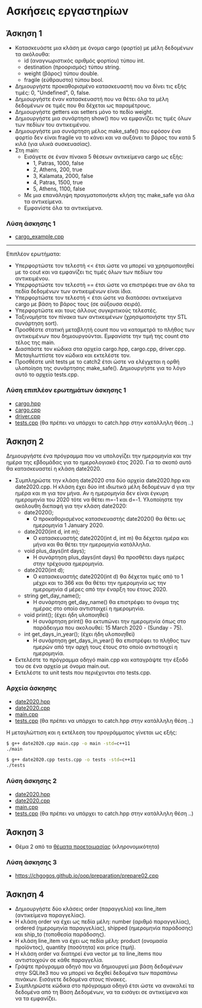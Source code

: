 # Ασκήσεις εργαστηρίων

## Άσκηση 1

* Κατασκευάστε μια κλάση με όνομα cargo (φορτίο) με μέλη δεδομένων τα ακόλουθα: 
  * id (αναγνωριστικός αριθμός φορτίου) τύπου int.
  * destination (προορισμός) τύπου string.
  * weight (βάρος) τύπου double.
  * fragile (εύθραυστο) τύπου bool.
* Δημιουργήστε προκαθορισμένο κατασκευαστή που να δίνει τις εξής τιμές: 0, "Undefined", 0, false.
* Δημιουργήστε έναν κατασκευαστή που να θέτει όλα τα μέλη δεδομένων σε τιμές που θα δέχεται ως παραμέτρους.
* Δημιουργήστε getters και setters μόνο το πεδίο weight.
* Δημιουργήστε μια συνάρτηση show() που να εμφανίζει τις τιμές όλων των πεδίων του αντικειμένου.
* Δημιουργήστε μια συνάρτηση μέλος make_safe() που εφόσον ένα φορτίο δεν είναι fragile να το κάνει και να αυξάνει το βάρος του κατά 5 κιλά (για υλικά συσκευασίας).
* Στη main:
  * Εισάγετε σε έναν πίνακα 5 θέσεων αντικείμενα cargo ως εξής:
    * 1, Patras, 1000, false
    * 2, Athens, 200, true
    * 3, Kalamata, 2000, false
    * 4, Patras, 1500, true
    * 5, Athens, 1100, false
  * Με μια επανάληψη πραγματοποιήστε κλήση της make_safe για όλα τα αντικείμενα.
  * Εμφανίστε όλα τα αντικείμενα.

### Λύση άσκησης 1

* [cargo_example.cpp](./lab_ex1/cargo_example.cpp)

---

Επιπλέον ερωτήματα:

* Υπερφορτώστε τον τελεστή << έτσι ώστε να μπορεί να χρησιμοποιηθεί με το cout και να εμφανίζει τις τιμές όλων των πεδίων του αντικειμένου.
* Υπερφορτώστε τον τελεστή == έτσι ώστε να επιστρέφει true αν όλα τα πεδία δεδομένων των αντικειμένων είναι ίδια.
* Υπερφορτώστε τον τελεστή < έτσι ώστε να διατάσσει αντικείμενα cargo με βάση το βάρος τους (σε αύξουσα σειρά).
* Υπερφορτώστε και τους άλλους συγκριτικούς τελεστές.
* Ταξινομήστε τον πίνακα των αντικειμένων (χρησιμοποιήστε την STL συνάρτηση sort).
* Προσθέστε στατική μεταβλητή count που  να καταμετρά το πλήθος των αντικειμένων που δημιουργούνται. Εμφανίστε την τιμή της count στο τέλος της main.
* Διασπάστε τον κώδικα στα αρχεία cargo.hpp, cargo.cpp, driver.cpp. Μεταγλωττίστε τον κώδικα και εκτελέστε τον.
* Προσθέστε unit tests με το catch2 έτσι ώστε να ελέγχεται η ορθή υλοποίηση της συνάρτησης make_safe(). Δημιουργήστε για το λόγο αυτό το αρχείο tests.cpp.
<!-- * Χρησιμοποιήστε τη βιβλιοθήκη fmt για εμφάνιση αποτελεσμάτων στην οθόνη. -->

### Λύση επιπλέον ερωτημάτων άσκησης 1

* [cargo.hpp](./lab_ex1_sol/cargo.hpp)
* [cargo.cpp](./lab_ex1_sol/cargo.cpp)
* [driver.cpp](./lab_ex1_sol/driver.cpp)
* [tests.cpp](./lab_ex1_sol/tests.cpp) (θα πρέπει να υπάρχει το catch.hpp στην κατάλληλη θέση ..)

## Άσκηση 2

Δημιουργήστε ένα πρόγραμμα που να υπολογίζει την ημερομηνία και την ημέρα της εβδομάδας για το ημερολογιακό έτος 2020. Για το σκοπό αυτό θα κατασκευαστεί η κλάση date2020.

* Συμπληρώστε την κλάση date2020 στα δύο αρχεία date2020.hpp και date2020.cpp. Η κλάση έχει δύο int ιδιωτικά μέλη δεδομένων d για την ημέρα και m  για τον μήνα. Αν η ημερομηνία δεν είναι έγκυρη ημερομηνία του 2020 τότε να θέτει m=-1 και d=-1. Υλοποίηστε την ακόλουθη διεπαφή για την κλάση  date2020:
  * date2020();
    * O προκαθορισμένος κατασκευαστής date2020() θα θέτει ως ημερομηνία 1 January 2020.
  * date2020(int d, int m);
    * Ο κατασκευαστής date2020(int d, int m) θα δέχεται ημέρα και μήνα και θα θέτει την ημερομηνία κατάλληλα.
  * void plus_days(int days);
    * Η συνάρτηση plus_days(int days) θα προσθέτει days ημέρες στην τρέχουσα ημερομηνία.
  * date2020(int d);
    * Ο κατασκευαστής date2020(int d) θα δέχεται τιμές από το 1 μέχρι και το 366 και θα θέτει την ημερομηνία ως την ημερομηνία d μέρες από την έναρξη του έτους 2020.
  * string get_day_name();
    * H συνάρτηση get_day_name() θα επιστρέφει το όνομα της ημέρας στο οποίο αντιστοιχεί η ημερομηνία.
  * void print(); (έχει ήδη υλοποιηθεί)
    * Η συνάρτηση print() θα εκτυπώνει την ημερομηνία όπως στο παράδειγμα που ακολουθεί: 15 March 2020 - (Sunday - 75).
  * int get_days_in_year(); (έχει ήδη υλοποιηθεί)
    * Η συνάρτηση get_days_in_year() θα επιστρέφει το πλήθος των ημερών από την αρχή τους έτους στο οποίο αντιστοιχεί η ημερομηνία.
* Εκτελέστε το πρόγραμμα οδηγό main.cpp και καταγράψτε την έξοδό του σε ένα αρχείο με όνομα main.out.
* Εκτελέστε τα unit tests που περιέχονται στο tests.cpp.

### Αρχεία άσκησης

* [date2020.hpp](./lab_ex2/date2020.hpp)
* [date2020.cpp](./lab_ex2/date2020.cpp)
* [main.cpp](./lab_ex2/main.cpp)
* [tests.cpp](./lab_ex2/tests.cpp) (θα πρέπει να υπάρχει το catch.hpp στην κατάλληλη θέση ..)

Η μεταγλώττιση και η εκτέλεση του προγράμματος γίνεται ως εξής:

```bash
$ g++ date2020.cpp main.cpp -o main -std=c++11
./main

$ g++ date2020.cpp tests.cpp -o tests -std=c++11
./tests
```

### Λύση άσκησης 2

* [date2020.hpp](./lab_ex2_sol/date2020.hpp)
* [date2020.cpp](./lab_ex2_sol/date2020.cpp)
* [main.cpp](./lab_ex2_sol/main.cpp)
* [tests.cpp](./lab_ex2_sol/tests.cpp) (θα πρέπει να υπάρχει το catch.hpp στην κατάλληλη θέση ..)

## Άσκηση 3

* Θέμα 2 από τα [θέματα προετοιμασίας](https://chgogos.github.io/oop/preparation/proodos.pdf) (κληρονομικότητα)

### Λύση άσκησης 3

* <https://chgogos.github.io/oop/preparation/prepare02.cpp>

## Άσκηση 4

* Δημιουργήστε δύο κλάσεις οrder (παραγγελία) και line_item (αντικείμενα παραγγελίας).
* Η κλάση order να έχει ως πεδία μέλη: number (αριθμό παραγγελίας), ordered (ημερομηνία παραγγελίας), shipped (ημερομηνία παράδοσης) και ship_to (τοποθεσία παράδοσης).
* Η κλάση line_item να έχει ως πεδία μέλη: product (ονομασία προϊόντος), quantity (ποσότητα) και price (τιμή).
* Η κλάση order να διατηρεί ένα vector με τα line_items που αντιστοιχούν σε κάθε παραγγελία.
* Γράψτε πρόγραμμα οδηγό που να δημιουργεί μια βάση δεδομένων στην SQLite3 που να μπορεί να δεχθεί δεδομένα των παραπάνω πινάκων. Εισάγετε δεδομένα στους πίνακες.
* Συμπληρώστε κώδικα στο πρόγραμμα οδηγό έτσι ώστε να ανακαλεί τα δεδομένα από τη Βάση Δεδομένων, να τα εισάγει σε αντικείμενα και να τα εμφανίζει.

<!-- * [Λύση άσκησης 4](./lab_ex3) -->

